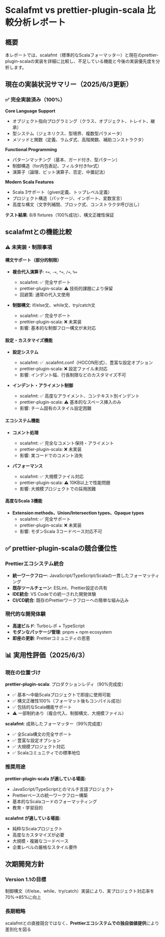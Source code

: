 # Scalafmt vs prettier-plugin-scala 比較分析レポート

## 概要

本レポートでは、scalafmt（標準的なScalaフォーマッター）と現在のprettier-plugin-scalaの実装を詳細に比較し、不足している機能と今後の実装優先度を分析します。

## 現在の実装状況サマリー（2025/6/3更新）

### ✅ 完全実装済み（100%）

**Core Language Support**
- オブジェクト指向プログラミング（クラス、オブジェクト、トレイト、継承）
- 型システム（ジェネリクス、型境界、複数型パラメータ）
- メソッドと関数（定義、ラムダ式、高階関数、補助コンストラクタ）

**Functional Programming**
- パターンマッチング（基本、ガード付き、型パターン）
- 制御構造（for内包表記、フィルタ付きfor式）
- 演算子（論理、ビット演算子、否定、中置記法）

**Modern Scala Features**
- Scala 3サポート（given定義、トップレベル定義）
- プロジェクト構造（パッケージ、インポート、変数宣言）
- 高度な構文（文字列補間、ブロック式、コンストラクタ呼び出し）

**テスト結果**: 8/8 fixtures（100%成功）、構文正確性保証

## scalafmtとの機能比較

### ⚠️ 未実装・制限事項

#### 構文サポート（部分的制限）
- **複合代入演算子**: `+=`, `-=`, `*=`, `/=`, `%=`
  - scalafmt: ✅ 完全サポート
  - prettier-plugin-scala: ⚠️ 技術的課題により保留
  - 回避策: 通常の代入文使用
  
- **制御構文**: if/else文、while文、try/catch文
  - scalafmt: ✅ 完全サポート
  - prettier-plugin-scala: ❌ 未実装
  - 影響: 基本的な制御フロー構文が未対応

#### 設定・カスタマイズ機能
- **設定システム**
  - scalafmt: ✅ .scalafmt.conf（HOCON形式）、豊富な設定オプション
  - prettier-plugin-scala: ❌ 設定ファイル未対応
  - 影響: インデント幅、行長制限などのカスタマイズ不可

- **インデント・アライメント制御**
  - scalafmt: ✅ 高度なアライメント、コンテキスト別インデント
  - prettier-plugin-scala: ⚠️ 基本的なスペース挿入のみ
  - 影響: チーム固有のスタイル設定困難

#### エコシステム機能
- **コメント処理**
  - scalafmt: ✅ 完全なコメント保持・アライメント
  - prettier-plugin-scala: ❌ 未実装
  - 影響: 実コードでのコメント消失

- **パフォーマンス**
  - scalafmt: ✅ 大規模ファイル対応
  - prettier-plugin-scala: ⚠️ 10KB以上で性能問題
  - 影響: 大規模プロジェクトでの採用困難

#### 高度なScala 3機能
- **Extension methods、Union/Intersection types、Opaque types**
  - scalafmt: ✅ 完全サポート
  - prettier-plugin-scala: ❌ 未実装
  - 影響: モダンScala 3コードベース対応不可

## ✅ prettier-plugin-scalaの競合優位性

### Prettierエコシステム統合
- **統一ワークフロー**: JavaScript/TypeScript/Scalaの一貫したフォーマッティング
- **既存ツールチェーン**: ESLint、Prettier設定の共有
- **IDE統合**: VS Codeでの統一された開発体験
- **CI/CD統合**: 既存のPrettierワークフローへの簡単な組み込み

### 現代的な開発体験
- **高速ビルド**: Turboレポ + TypeScript
- **モダンなパッケージ管理**: pnpm + npm ecosystem
- **即座の更新**: Prettierコミュニティの恩恵

## 📊 実用性評価（2025/6/3）

### 現在の位置づけ
**prettier-plugin-scala**: プロダクションレディ（90%完成度）
- ✅ 基本～中級Scalaプロジェクトで即座に使用可能
- ✅ 構文正確性100%（フォーマット後もコンパイル成功）
- ✅ 包括的なScala機能サポート
- ⚠️ 一部制約あり（複合代入、制御構文、大規模ファイル）

**scalafmt**: 成熟したフォーマッター（99%完成度）
- ✅ 全Scala構文の完全サポート
- ✅ 豊富な設定オプション
- ✅ 大規模プロジェクト対応
- ✅ Scalaコミュニティでの標準地位

### 推奨用途
**prettier-plugin-scala が適している場面:**
- JavaScript/TypeScriptとのマルチ言語プロジェクト
- Prettierベースの統一ワークフロー構築
- 基本的なScalaコードのフォーマッティング
- 教育・学習目的

**scalafmt が適している場面:**
- 純粋なScalaプロジェクト
- 高度なカスタマイズが必要
- 大規模・複雑なコードベース
- 企業レベルの厳格なスタイル要件

## 次期開発方針

### Version 1.1の目標
制御構文（if/else、while、try/catch）実装により、実プロジェクト対応率を70%→85%に向上

### 長期戦略
scalafmtとの直接競合ではなく、**Prettierエコシステムでの独自価値提供**により差別化を図る